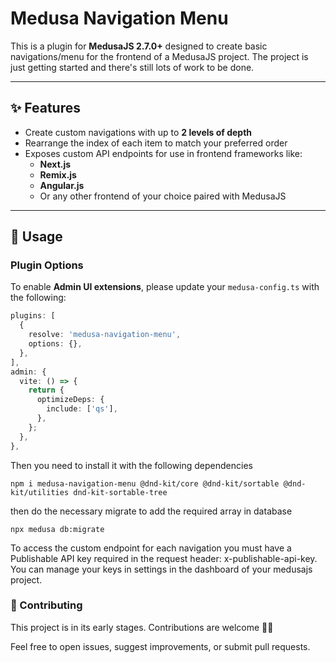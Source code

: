 # Medusa Navigation Menu

This is a plugin for **MedusaJS 2.7.0+** designed to create basic navigations/menu for the frontend of a MedusaJS project. The project is just getting started and there's still lots of work to be done.

---

## ✨ Features

- Create custom navigations with up to **2 levels of depth**
- Rearrange the index of each item to match your preferred order
- Exposes custom API endpoints for use in frontend frameworks like:
  - **Next.js**
  - **Remix.js**
  - **Angular.js**
  - Or any other frontend of your choice paired with MedusaJS

---

## 🚀 Usage

### Plugin Options

To enable **Admin UI extensions**, please update your `medusa-config.ts` with the following:

```ts
plugins: [
  {
    resolve: 'medusa-navigation-menu',
    options: {},
  },
],
admin: {
  vite: () => {
    return {
      optimizeDeps: {
        include: ['qs'],
      },
    };
  },
},
```

Then you need to install it with the following dependencies

```
npm i medusa-navigation-menu @dnd-kit/core @dnd-kit/sortable @dnd-kit/utilities dnd-kit-sortable-tree

```

then do the necessary migrate to add the required array in database

```
npx medusa db:migrate

```

To access the custom endpoint for each navigation you must have a Publishable API key required in the request header: x-publishable-api-key. You can manage your keys in settings in the dashboard of your medusajs project.

### 🤝 Contributing

This project is in its early stages. Contributions are welcome 💚🙏

Feel free to open issues, suggest improvements, or submit pull requests.
